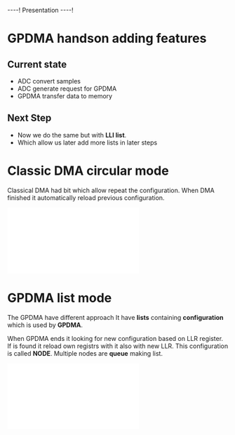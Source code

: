 ----!
Presentation
----!

# GPDMA handson adding features

## Current state

* ADC convert samples
* ADC generate request for GPDMA
* GPDMA transfer data to memory

## Next Step

* Now we do the same but with **LLI list**.
* Which allow us later add more lists in later steps

# Classic DMA circular mode

Classical DMA had bit which allow repeat the configuration.
When DMA finished it automatically reload previous configuration.

![old circular](./img/old_dma_circular.json)

# GPDMA list mode

The GPDMA have different approach
It have **lists** containing **configuration** which is used by **GPDMA**.

When GPDMA ends it looking for new configuration based on LLR register. If is found it reload own registrs with it also with new LLR.
This configuration is called **NODE**. Multiple nodes are **queue** making list. 

![gpdma list](./img/gpdma_list.json)
